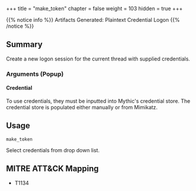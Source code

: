 +++
title = "make_token"
chapter = false
weight = 103
hidden = true
+++

{{% notice info %}}
Artifacts Generated: Plaintext Credential Logon
{{% /notice %}}

## Summary
Create a new logon session for the current thread with supplied credentials.

### Arguments (Popup)
#### Credential
To use credentials, they must be inputted into Mythic's credential store. The credential store is populated either manually or from Mimikatz.

## Usage
```
make_token
```
Select credentials from drop down list.


## MITRE ATT&CK Mapping

- T1134